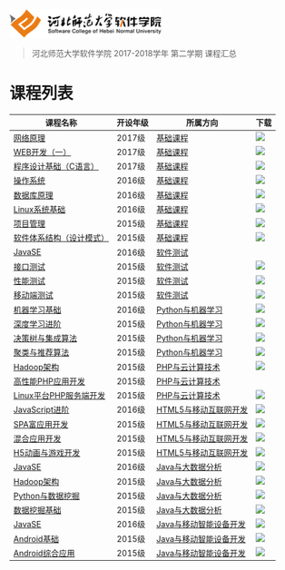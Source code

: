 <img src="./image/logo.png" height="50" /> 

> 河北师范大学软件学院 2017-2018学年 第二学期 课程汇总

# 课程列表

|课程名称|开设年级|所属方向|下载|
|-------|-------|-------|-------|
|[网络原理](https://github.com/edu2act/course-NetWork/tree/2017-2018-2st)|2017级|[基础课程](./courses/基础课程)|[![](https://img.shields.io/badge/term-2017--2018--2st-blue.svg)](https://github.com/edu2act/course-NetWork/releases/tag/2017-2018-2st)|
|[WEB开发（一）](https://github.com/edu2act/course-web1/tree/2017-2018-2st)|2017级|[基础课程](./courses/基础课程)|[![](https://img.shields.io/badge/term-2017--2018--2st-blue.svg)](https://github.com/edu2act/course-web1/releases/tag/2017-2018-2st)|
|[程序设计基础（C语言）](https://github.com/edu2act/course-C/tree/2017-2018-2st)|2017级|[基础课程](./courses/基础课程)|[![](https://img.shields.io/badge/term-2017--2018--2st-blue.svg)](https://github.com/edu2act/course-C/releases/tag/2017-2018-2st)|
|[操作系统](https://github.com/edu2act/course-OS/tree/2017-2018-2st)|2016级|[基础课程](./courses/基础课程)|[![](https://img.shields.io/badge/term-2017--2018--2st-blue.svg)](https://github.com/edu2act/course-C/releases/tag/2017-2018-2st)|
|[数据库原理](https://github.com/edu2act/course-DataBase/tree/2017-2018-2st)|2016级|[基础课程](./courses/基础课程)|[![](https://img.shields.io/badge/term-2017--2018--2st-blue.svg)](https://github.com/edu2act/course-DataBase/releases/tag/2017-2018-2st)|
|[Linux系统基础](https://github.com/edu2act/course-linux-system/tree/2017-2018-2st)|2016级|[基础课程](./courses/基础课程)|[![](https://img.shields.io/badge/term-2017--2018--2st-blue.svg)](https://github.com/edu2act/course-linux-system/releases/tag/2017-2018-2st)|
|[项目管理](https://github.com/edu2act/course-IT-Project-Management/tree/2017-2018-2st)|2015级|[基础课程](./courses/基础课程)|[![](https://img.shields.io/badge/term-2017--2018--2st-blue.svg)](https://github.com/edu2act/course-IT-Project-Management/releases/tag/2017-2018-2st)|
|[软件体系结构（设计模式）](https://github.com/edu2act/course-Software-architecture/tree/2017-2018-2st)|2015级|[基础课程](./courses/基础课程)|[![](https://img.shields.io/badge/term-2017--2018--2st-blue.svg)](https://github.com/edu2act/course-Software-architecture/releases/tag/2017-2018-2st)|
|[JavaSE](https://github.com/edu2act/course-JavaSE-test/)|2016级|[软件测试](./courses/软件测试)||
|[接口测试](https://github.com/edu2act/course-interface-testing/tree/2017-2018-2st)|2015级|[软件测试](./courses/软件测试)|[![](https://img.shields.io/badge/term-2017--2018--2st-blue.svg)](https://github.com/edu2act/course-interface-testing/releases/tag/2017-2018-2st)|
|[性能测试](https://github.com/edu2act/course-Load-Testing/tree/2017-2018-2st)|2015级|[软件测试](./courses/软件测试)|[![](https://img.shields.io/badge/term-2017--2018--2st-blue.svg)](https://github.com/edu2act/course-Load-Testing/releases/tag/2017-2018-2st)|
|[移动端测试](https://github.com/edu2act/course-APP-Testing/tree/2017-2018-2st)|2015级|[软件测试](./courses/软件测试)|[![](https://img.shields.io/badge/term-2017--2018--2st-blue.svg)](https://github.com/edu2act/course-APP-Testing/releases/tag/2017-2018-2st)|
|[机器学习基础](https://github.com/edu2act/course-machine-learning-foundation/tree/2017-2018-2st)|2016级|[Python与机器学习](./courses/Python与机器学习)|[![](https://img.shields.io/badge/term-2017--2018--2st-blue.svg)](https://github.com/edu2act/course-machine-learning-foundation/releases/tag/2017-2018-2st)|
|[深度学习进阶](https://github.com/edu2act/course-deep-learning-advanced/tree/2017-2018-2st)|2015级|[Python与机器学习](./courses/Python与机器学习)|[![](https://img.shields.io/badge/term-2017--2018--2st-blue.svg)](https://github.com/edu2act/course-deep-learning-advanced/releases/tag/2017-2018-2st)|
|[决策树与集成算法](https://github.com/edu2act/course-decision-tree/tree/2017-2018-2st)|2015级|[Python与机器学习](./courses/Python与机器学习)|[![](https://img.shields.io/badge/term-2017--2018--2st-blue.svg)](https://github.com/edu2act/course-decision-tree/releases/tag/2017-2018-2st)|
|[聚类与推荐算法](https://github.com/edu2act/course-RecSys/tree/2017-2018-2st)|2015级|[Python与机器学习](./courses/Python与机器学习)|[![](https://img.shields.io/badge/term-2017--2018--2st-blue.svg)](https://github.com/edu2act/course-RecSys/releases/tag/2017-2018-2st)|
|[Hadoop架构](https://github.com/edu2act/course-Hadoop/tree/2017-2018-2st)|2015级|[PHP与云计算技术](./courses/PHP与云计算技术)|[![](https://img.shields.io/badge/term-2017--2018--2st-blue.svg)](https://github.com/edu2act/course-Hadoop/releases/tag/2017-2018-2st)|
|[高性能PHP应用开发](https://github.com/edu2act/course-php-hign-performance/)|2015级|[PHP与云计算技术](./courses/PHP与云计算技术)||
|[Linux平台PHP服务端开发](https://github.com/edu2act/course-php-serverside-development-on-linux/tree/2017-2018-2st)|2015级|[PHP与云计算技术](./courses/PHP与云计算技术)|[![](https://img.shields.io/badge/term-2017--2018--2st-blue.svg)](https://github.com/edu2act/course-php-serverside-development-on-linux/releases/tag/2017-2018-2st)|
|[JavaScript进阶](https://github.com/edu2act/course-javascript-advanced/tree/2017-2018-2st)|2016级|[HTML5与移动互联网开发](./courses/HTML5与移动互联网开发)|[![](https://img.shields.io/badge/term-2017--2018--2st-blue.svg)](https://github.com/edu2act/course-javascript-advanced/releases/tag/2017-2018-2st)|
|[SPA富应用开发](https://github.com/edu2act/course-spa/tree/2017-2018-2st)|2015级|[HTML5与移动互联网开发](./courses/HTML5与移动互联网开发)|[![](https://img.shields.io/badge/term-2017--2018--2st-blue.svg)](https://github.com/edu2act/course-spa/releases/tag/2017-2018-2st)|
|[混合应用开发](https://github.com/edu2act/course-hybrid-app-development/tree/2017-2018-2st)|2015级|[HTML5与移动互联网开发](./courses/HTML5与移动互联网开发)|[![](https://img.shields.io/badge/term-2017--2018--2st-blue.svg)](https://github.com/edu2act/course-hybrid-app-development/releases/tag/2017-2018-2st)|
|[H5动画与游戏开发](https://github.com/edu2act/course-H5-Animation-and-Game-Development/tree/2017-2018-2st)|2015级|[HTML5与移动互联网开发](./courses/HTML5与移动互联网开发)|[![](https://img.shields.io/badge/term-2017--2018--2st-blue.svg)](https://github.com/edu2act/course-H5-Animation-and-Game-Development/releases/tag/2017-2018-2st)|
|[JavaSE](https://github.com/edu2act/course-javase-bigdata/tree/2017-2018-2st)|2016级|[Java与大数据分析](./courses/Java与大数据分析)|[![](https://img.shields.io/badge/term-2017--2018--2st-blue.svg)](https://github.com/edu2act/course-javase-bigdata/releases/tag/2017-2018-2st)|
|[Hadoop架构](https://github.com/edu2act/course-Hadoop/tree/2017-2018-2st)|2015级|[Java与大数据分析](./courses/Java与大数据分析)|[![](https://img.shields.io/badge/term-2017--2018--2st-blue.svg)](https://github.com/edu2act/course-Hadoop/releases/tag/2017-2018-2st)|
|[Python与数据挖掘](https://github.com/edu2act/course-Python/tree/2017-2018-2st)|2015级|[Java与大数据分析](./courses/Java与大数据分析)|[![](https://img.shields.io/badge/term-2017--2018--2st-blue.svg)](https://github.com/edu2act/course-Python/releases/tag/2017-2018-2st)|
|[数据挖掘基础](https://github.com/edu2act/course-Fundamentals-of-data-mining/tree/2017-2018-2st)|2015级|[Java与大数据分析](./courses/Java与大数据分析)|[![](https://img.shields.io/badge/term-2017--2018--2st-blue.svg)](https://github.com/edu2act/course-JavaSE-Android/releases/tag/2017-2018-2st)|
|[JavaSE](https://github.com/edu2act/course-Fundamentals-of-data-mining/tree/2017-2018-2st)|2016级|[Java与移动智能设备开发](./courses/Java与移动智能设备开发)|[![](https://img.shields.io/badge/term-2017--2018--2st-blue.svg)](https://github.com/edu2act/course-JavaSE-Android/releases/tag/2017-2018-2st)|
|[Android基础](https://github.com/edu2act/course-android/tree/2017-2018-2st)|2015级|[Java与移动智能设备开发](./courses/Java与移动智能设备开发)|[![](https://img.shields.io/badge/term-2017--2018--2st-blue.svg)](https://github.com/edu2act/course-android/releases/tag/2017-2018-2st)|
|[Android综合应用](https://github.com/edu2act/course-Android-Integrated-Application/tree/2017-2018-2st)|2015级|[Java与移动智能设备开发](./courses/Java与移动智能设备开发)|[![](https://img.shields.io/badge/term-2017--2018--2st-blue.svg)](https://github.com/edu2act/course-Android-Integrated-Application/releases/tag/2017-2018-2st)|

